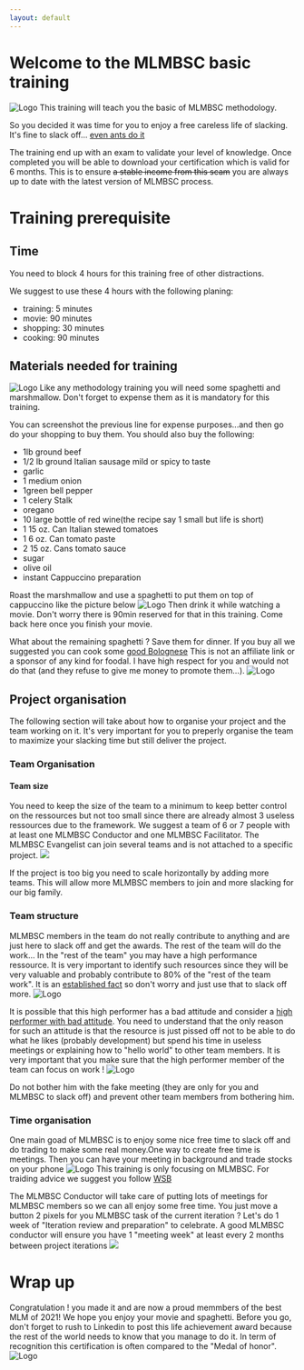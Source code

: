 ```yaml
---
layout: default
---
```

 
# Welcome to the MLMBSC basic training
![Logo](/pictures/basic_training.jpg)
This training will teach you the basic of MLMBSC methodology.
 
So you decided it was time for you to enjoy a free careless life of slacking. It's fine to slack off... [even ants do it](https://www.sciencealert.com/many-worker-ants-are-actually-lazy-slackers-but-there-s-a-good-reason-for-that)
 
The training end up with an exam to validate your level of knowledge. Once completed you will be able to download your certification which is valid for 6 months. This is to ensure ~~a stable income from this scam~~ you are always up to date with the latest version of MLMBSC process.
 
# Training prerequisite
## Time
You need to block 4 hours for this training free of other distractions.
 
We suggest to use these 4 hours with the following planing:
* training: 5 minutes
* movie: 90 minutes
* shopping: 30 minutes
* cooking: 90 minutes
 
## Materials needed for training
![Logo](/pictures/materials_basic.png)
Like any methodology training you will need some spaghetti and marshmallow. Don't forget to expense them as it is mandatory for this training.
 
You can screenshot the previous line for expense purposes...and then go do your shopping to buy them. You should also buy the following:
* 1lb ground beef
* 1/2 lb ground Italian sausage mild or spicy to taste
* garlic
* 1 medium onion 
* 1green bell pepper 
* 1 celery Stalk
* oregano
* 10 large bottle of red wine(the recipe say 1 small but life is short)
* 1 15 oz. Can Italian stewed tomatoes
* 1 6 oz. Can tomato paste
* 2 15 oz. Cans tomato sauce
* sugar
* olive oil
* instant Cappuccino preparation
 
 
Roast the marshmallow and use a spaghetti to put them on top of cappuccino like the picture below
![Logo](/pictures/marshmallow_cofe.jpg)
Then drink it while watching a movie. Don't worry there is 90min reserved for that in this training. Come back here once you finish your movie.

What about the remaining spaghetti ? Save them for dinner. If you buy all we suggested you can cook some [good Bolognese](https://foodal.com/recipes/pasta/perfect-spaghetti/) This is not an affiliate link or a sponsor of any kind for foodal. I have high respect for you  and would not do that (and they refuse to give me money to promote them...).
![Logo](/pictures/bolognese.jpg)
 
## Project organisation
The following section will take about how to organise your project and the team working on it. It's very important for you to preperly organise the team to maximize your slacking time but still deliver the project.
 
### Team Organisation
 
#### Team size
You need to keep the size of the team to a minimum to keep better control on the ressources but not too small since there are already almost 3 useless ressources due to the framework. We suggest a team of 6 or 7 people with at least one MLMBSC Conductor and one MLMBSC Facilitator. The MLMBSC Evangelist can join several teams and is not attached to a specific project.
[![](/trainings/pictures/work_produce_2.png)](/trainings/pictures/work_produce_2.png)
 
If the project is too big you need to scale horizontally by adding more teams. This will allow more MLMBSC members to join and more slacking for our big family.
 
### Team structure
MLMBSC members in the team do not really contribute to anything and are just here to slack off and get the awards. The rest of the team will do the work... In the "rest of the team" you may have a high performance ressource. It is very important to identify such resources since they will be very valuable and probably contribute to 80% of the "rest of the team work". It is an [established fact](https://en.wikipedia.org/wiki/Pareto_principle) so don't worry and just use that to slack off more. 
![Logo](/pictures/rowing_2.png)
 
It is possible that this high performer has a bad attitude and consider a [high performer with bad attitude](https://dandoadvisors.com/brilliant-jerks/). You need to understand that the only reason for such an attitude is that the resource is just pissed off not to be able to do what he likes (probably development) but spend his time in useless meetings or explaining how to "hello world" to other team members. It is very important that you make sure that the high performer member of the team can focus on work ! 
![Logo](/pictures/atlas.jpg)

Do not bother him with the fake meeting (they are only for you and MLMBSC to slack off) and prevent other team members from bothering him.

### Time organisation
One main goad of MLMBSC is to enjoy some nice free time to slack off and do trading to make some real money.One way to create free time is meetings. Then you can have your meeting in background and trade stocks on your phone
![Logo](/pictures/trading.jpg) This training is only focusing on MLMBSC. For traiding advice we suggest you follow [WSB](https://www.reddit.com/r/wallstreetbets/)

The MLMBSC Conductor will take care of putting lots of meetings for MLMBSC members so we can all enjoy some free time. You just move a button 2 pixels for you MLMBSC task of the current iteration ? Let's do 1 week of "Iteration review and preparation" to celebrate. A good MLMBSC conductor will ensure you have 1 "meeting week" at least every 2 months between project iterations
[![](/trainings/pictures/calendar.jpg)](/trainings/pictures/calendar.jpg)

# Wrap up
Congratulation ! you made it and are now a proud memmbers of the best MLM of 2021!
We hope you enjoy your movie and spaghetti.
Before you go, don't forget to rush to Linkedin to post this life achievement award because the rest of the world needs to know that you manage to do it. In term of recognition this certification is often compared to the "Medal of honor".
![Logo](/pictures/certifiacte_conductor.png)